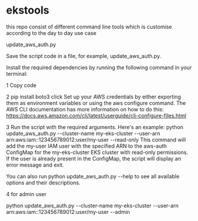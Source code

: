 # ekstools
this repo consist of different command line tools which is customise according to the day to day use case 

update_aws_auth.py

Save the script code in a file, for example, update_aws_auth.py.

Install the required dependencies by running the following command in your terminal:

1 Copy code

2 pip install boto3 click
Set up your AWS credentials by either exporting them as environment variables or using the aws configure command. The AWS CLI documentation has more information on how to do this: https://docs.aws.amazon.com/cli/latest/userguide/cli-configure-files.html

3 Run the script with the required arguments. Here's an example:
python update_aws_auth.py --cluster-name my-eks-cluster --user-arn arn:aws:iam::123456789012:user/my-user --read-only
This command will add the my-user IAM user with the specified ARN to the aws-auth ConfigMap for the my-eks-cluster EKS cluster with read-only permissions. If the user is already present in the ConfigMap, the script will display an error message and exit.

You can also run python update_aws_auth.py --help to see all available options and their descriptions.

4 for admin user 

python update_aws_auth.py --cluster-name my-eks-cluster --user-arn arn:aws:iam::123456789012:user/my-user --admin

